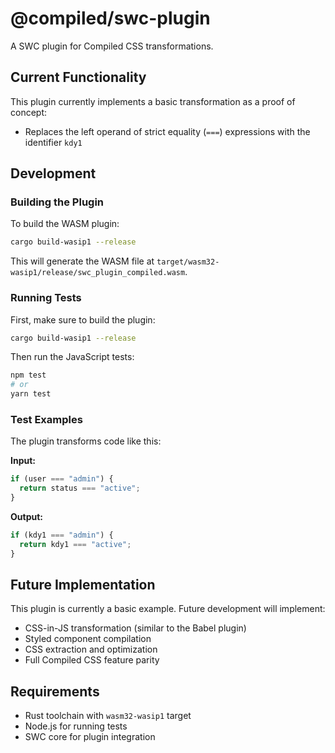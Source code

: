 # @compiled/swc-plugin

A SWC plugin for Compiled CSS transformations.

## Current Functionality

This plugin currently implements a basic transformation as a proof of concept:
- Replaces the left operand of strict equality (`===`) expressions with the identifier `kdy1`

## Development

### Building the Plugin

To build the WASM plugin:

```bash
cargo build-wasip1 --release
```

This will generate the WASM file at `target/wasm32-wasip1/release/swc_plugin_compiled.wasm`.

### Running Tests

First, make sure to build the plugin:

```bash
cargo build-wasip1 --release
```

Then run the JavaScript tests:

```bash
npm test
# or
yarn test
```

### Test Examples

The plugin transforms code like this:

**Input:**
```javascript
if (user === "admin") {
  return status === "active";
}
```

**Output:**
```javascript
if (kdy1 === "admin") {
  return kdy1 === "active";
}
```

## Future Implementation

This plugin is currently a basic example. Future development will implement:
- CSS-in-JS transformation (similar to the Babel plugin)
- Styled component compilation
- CSS extraction and optimization
- Full Compiled CSS feature parity

## Requirements

- Rust toolchain with `wasm32-wasip1` target
- Node.js for running tests
- SWC core for plugin integration